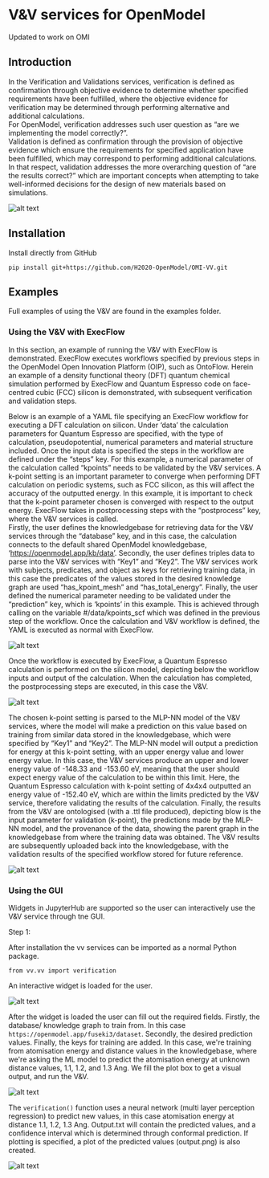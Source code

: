 # V&V services for OpenModel
 Updated to work on OMI


## Introduction 

In the Verification and Validations services, verification is defined as confirmation through objective evidence to 
determine whether specified requirements have been fulfilled, where the objective evidence for verification may be determined 
through performing alternative and additional calculations.  
For OpenModel, verification addresses such user question as “are we implementing the model correctly?”.  
Validation is defined as confirmation through the provision of objective evidence which ensure the requirements for specified application have been fulfilled, 
which may correspond to performing additional calculations. 
In that respect, validation addresses the more overarching question of “are the results correct?” which are important concepts 
when attempting to take well-informed decisions for the design of new materials based on simulations. 

![alt text](https://github.com/H2020-OpenModel/OMI-VV/blob/main/images/Figure1.png)

## Installation 

Install directly from GitHub

`pip install git+https://github.com/H2020-OpenModel/OMI-VV.git`

## Examples 

Full examples of using the V&V are found in the examples folder. 


### Using the V&V with ExecFlow 


In this section, an example of running the V&V with ExecFlow is demonstrated. ExecFlow executes workflows specified by previous 
steps in the OpenModel Open Innovation Platform (OIP), such as OntoFlow. Herein an example of a density functional theory (DFT) quantum chemical simulation 
performed by ExecFlow and Quantum Espresso code on face-centred cubic (FCC) silicon is demonstrated, with subsequent verification and validation steps. 

Below is an example of a YAML file specifying an ExecFlow workflow for executing a DFT calculation on silicon. Under ‘data’ the calculation 
parameters for Quantum Espresso are specified, with the type of calculation, pseudopotential, numerical parameters and material structure included. 
Once the input data is specified the steps in the workflow are defined under the “steps” key.  For this example, a numerical parameter of the calculation 
called “kpoints” needs to be validated by the V&V services. A k-point setting is an important parameter to converge when performing DFT calculation on periodic systems,
such as FCC silicon, as this will affect the accuracy of the outputted energy. In this example, it is important to check that the k-point parameter chosen is converged 
with respect to the output energy. ExecFlow takes in postprocessing steps with the “postprocess” key, where the V&V services is called.  
Firstly, the user defines the knowledgebase for retrieving data for the V&V services through the “database” key, and in this case, the calculation 
connects to the default shared OpenModel knowledgebase, ‘https://openmodel.app/kb/data’. Secondly, the user defines triples data to parse into the 
V&V services with “Key1” and “Key2”. The V&V services work with subjects, predicates, and object as keys for retrieving training data, in this case the 
predicates of the values stored in the desired knowledge graph are used “has_kpoint_mesh” and “has_total_energy”. Finally, the user defined the numerical parameter 
needing to be validated under the “prediction” key, which is ‘kpoints’ in this example. This is achieved through calling on the variable 
#/data/kpoints_scf which was defined in the previous step of the workflow. Once the calculation and V&V workflow is defined, the YAML is executed as normal with ExecFlow. 

![alt text](https://github.com/H2020-OpenModel/OMI-VV/blob/main/images/Figure2.png)

Once the workflow is executed by ExecFlow, a Quantum Espresso calculation is performed on the silicon model, depicting below
the workflow inputs and output of the calculation. When the calculation has completed, the postprocessing steps are executed, in this case the V&V. 

![alt text](https://github.com/H2020-OpenModel/OMI-VV/blob/main/images/Figure3.png)

The chosen k-point setting is parsed to the MLP-NN model of the V&V services, where the model will make a prediction on this value based on training 
from similar data stored in the knowledgebase, which were specified by “Key1” and “Key2”. The MLP-NN model will output a prediction 
for energy at this k-point setting, with an upper energy value and lower energy value. In this case, the V&V services produce an upper and lower energy 
value of -148.33 and -153.60 eV, meaning that the user should expect energy value of the calculation to be within this limit. Here, the Quantum Espresso 
calculation with k-point setting of 4x4x4 outputted an energy value of -152.40 eV, which are within the limits predicted by the V&V service, therefore validating 
the results of the calculation. Finally, the results from the V&V are ontologised (with a .ttl file produced), depicting blow is the input parameter for validation (k-point), 
the predictions made by the MLP-NN model, and the provenance of the data, showing the parent graph in the knowledgebase from where the training data was 
obtained. The V&V results are subsequently uploaded back into the knowledgebase, with the validation results of the specified workflow stored for future reference. 

![alt text](https://github.com/H2020-OpenModel/OMI-VV/blob/main/images/Figure4.png)

### Using the GUI

Widgets in JupyterHub are supported so the user can interactively use the V&V service through tne GUI.

Step 1:

After installation the vv services can be imported as a normal Python package. 

`from vv.vv import verification`

An interactive widget is loaded for the user. 

![alt text](https://github.com/H2020-OpenModel/OMI-VV/blob/main/images/Figure5.png)


After the widget is loaded the user can fill out the required fields. Firstly, the database/ knowledge graph to train from. In this case `https://openmodel.app/fuseki3/dataset`. 
Secondly, the desired prediction values. Finally, the keys for training are added. In this case, we're training from atomisation energy and distance values in the knowledgebase, where we're asking the ML 
model to predict the atomisation energy at unknown distance values, 1.1, 1.2, and 1.3 Ang. We fill the plot box to get a visual output, and run the V&V.

![alt text](https://github.com/H2020-OpenModel/OMI-VV/blob/main/images/Figure6.png)


The `verification()` function uses a neural network (multi layer perception regression) to predict new values, in this case atomisation energy at distance 1.1, 1.2, 1.3 Ang.
Output.txt will contain the predicted values, and a confidence interval which is determined through conformal prediction. If plotting is specified, a plot of the predicted values (output.png) is also created. 


![alt text](https://github.com/H2020-OpenModel/OMI-VV/blob/main/images/Figure7.png)
